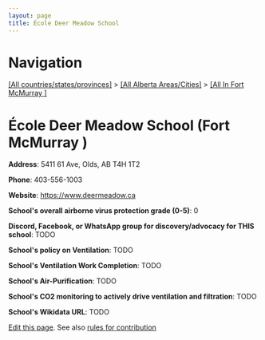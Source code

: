 ```yaml
---
layout: page
title: École Deer Meadow School
---
```

# Navigation

[[All countries/states/provinces]](../../..) > [[All Alberta Areas/Cities]](../..) > [[All In Fort McMurray ]](..)

# École Deer Meadow School (Fort McMurray )

**Address**: 5411 61 Ave, Olds, AB T4H 1T2

**Phone**: 403-556-1003

**Website**: <https://www.deermeadow.ca>

**School's overall airborne virus protection grade (0-5)**: 0

**Discord, Facebook, or WhatsApp group for discovery/advocacy for THIS school**: TODO

**School's policy on Ventilation**: TODO

**School's Ventilation Work Completion**: TODO

**School's Air-Purification**: TODO

**School's CO2 monitoring to actively drive ventilation and filtration**: TODO

**School's Wikidata URL**: TODO


[Edit this page](https://github.com/ventilate-schools/AB/edit/main/./Fort_McMurray_/École_Deer_Meadow_School.md). See also [rules for contribution](../../../contribution-rules/)